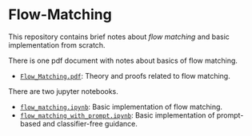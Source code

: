 # Flow-Matching

This repository contains brief notes about *flow matching* and basic implementation from scratch.

There is one pdf document with notes about basics of flow matching.
  * [`Flow_Matching.pdf`](Flow_Matching.pdf): Theory and proofs related to flow matching.
    
There are two jupyter notebooks.
  * [`flow_matching.ipynb`](flow_matching.ipynb): Basic implementation of flow matching.
  * [`flow_matching_with_prompt.ipynb`](flow_matching_with_prompt.ipynb): Basic implementation of prompt-based and classifier-free guidance.
